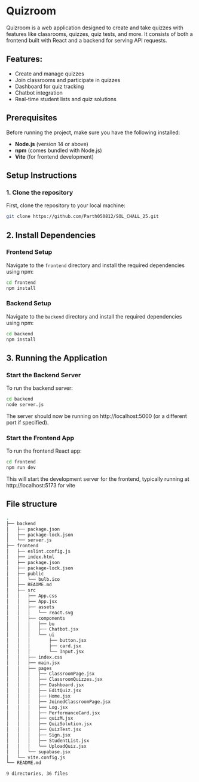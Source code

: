 
# Quizroom

Quizroom is a web application designed to create and take quizzes with features like classrooms, quizzes, quiz tests, and more. It consists of both a frontend built with React and a backend for serving API requests.

## Features:
- Create and manage quizzes
- Join classrooms and participate in quizzes
- Dashboard for quiz tracking
- Chatbot integration
- Real-time student lists and quiz solutions

## Prerequisites
Before running the project, make sure you have the following installed:

- **Node.js** (version 14 or above)
- **npm** (comes bundled with Node.js)
- **Vite** (for frontend development)

## Setup Instructions

### 1. Clone the repository

First, clone the repository to your local machine:

```bash
git clone https://github.com/Parth050812/SOL_CHALL_25.git
```

## 2. Install Dependencies

### Frontend Setup
Navigate to the `frontend` directory and install the required dependencies using npm:

```bash
cd frontend
npm install
```

### Backend Setup
Navigate to the `backend` directory and install the required dependencies using npm:

```bash
cd backend
npm install
```
## 3. Running the Application
### Start the Backend Server
To run the backend server:
```bash
cd backend
node server.js
```
The server should now be running on http://localhost:5000 (or a different port if specified).

### Start the Frontend App
To run the frontend React app:
```bash
cd frontend
npm run dev
```
This will start the development server for the frontend, typically running at http://localhost:5173 for vite

## File structure
```bash
.
├── backend
│   ├── package.json
│   ├── package-lock.json
│   └── server.js
├── frontend
│   ├── eslint.config.js
│   ├── index.html
│   ├── package.json
│   ├── package-lock.json
│   ├── public
│   │   └── bulb.ico
│   ├── README.md
│   ├── src
│   │   ├── App.css
│   │   ├── App.jsx
│   │   ├── assets
│   │   │   └── react.svg
│   │   ├── components
│   │   │   ├── bu
│   │   │   ├── Chatbot.jsx
│   │   │   └── ui
│   │   │       ├── button.jsx
│   │   │       ├── card.jsx
│   │   │       └── Input.jsx
│   │   ├── index.css
│   │   ├── main.jsx
│   │   ├── pages
│   │   │   ├── ClassroomPage.jsx
│   │   │   ├── ClassroomQuizzes.jsx
│   │   │   ├── Dashboard.jsx
│   │   │   ├── EditQuiz.jsx
│   │   │   ├── Home.jsx
│   │   │   ├── JoinedClassroomPage.jsx
│   │   │   ├── Log.jsx
│   │   │   ├── PerformanceCard.jsx
│   │   │   ├── quizM.jsx
│   │   │   ├── QuizSolution.jsx
│   │   │   ├── QuizTest.jsx
│   │   │   ├── Sign.jsx
│   │   │   ├── StudentList.jsx
│   │   │   └── UploadQuiz.jsx
│   │   └── supabase.jsx
│   └── vite.config.js
└── README.md

9 directories, 36 files
```

